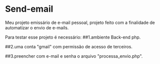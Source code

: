 # Send-email
Meu projeto emissário de e-mail pessoal, projeto feito com a finalidade  de automatizar o envio de e-mails. 

Para testar esse projeto é necessário:
##1.ambiente Back-end php.

##2.uma conta "gmail" com permissão de acesso de terceiros.

##3.preencher com e-mail e senha o arquivo "processa_envio.php".
